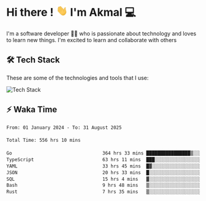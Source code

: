# Hi there ! <img src="https://github.com/ABSphreak/ABSphreak/blob/master/gifs/Hi.gif" width="30"> I'm Akmal  💻

I'm a software developer 👨‍💻 who is passionate about technology and loves to learn new things. I'm excited to learn and collaborate with others

## 🛠️ Tech Stack

These are some of the technologies and tools that I use:

![Tech Stack](https://skillicons.dev/icons?i=typescript,nodejs,javascript,express,nest,sequelize,go,rabbitmq,python,solidity,react,vue,next,nuxtjs,webpack,vite,tailwindcss,bootstrap,css,scss,html,vercel,firebase,heroku,netlify,docker,postgresql,mongodb,redis,mysql,graphql,git,github,gitlab,vscode,figma,postman,pytorch,tensorflow,bash)

## ⚡ Waka Time
<!--START_SECTION:waka-->

```txt
From: 01 January 2024 - To: 31 August 2025

Total Time: 556 hrs 10 mins

Go                                 364 hrs 33 mins ████████████████▒░░░░░░░░   65.55 %
TypeScript                         63 hrs 11 mins  ███░░░░░░░░░░░░░░░░░░░░░░   11.36 %
YAML                               33 hrs 45 mins  █▓░░░░░░░░░░░░░░░░░░░░░░░   06.07 %
JSON                               20 hrs 33 mins  █░░░░░░░░░░░░░░░░░░░░░░░░   03.70 %
SQL                                15 hrs 4 mins   ▓░░░░░░░░░░░░░░░░░░░░░░░░   02.71 %
Bash                               9 hrs 48 mins   ▒░░░░░░░░░░░░░░░░░░░░░░░░   01.76 %
Rust                               7 hrs 35 mins   ▒░░░░░░░░░░░░░░░░░░░░░░░░   01.36 %
```

<!--END_SECTION:waka-->


